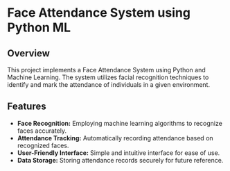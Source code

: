 # Face Attendance System using Python ML

## Overview

This project implements a Face Attendance System using Python and Machine Learning. The system utilizes facial recognition techniques to identify and mark the attendance of individuals in a given environment.

## Features

- **Face Recognition:** Employing machine learning algorithms to recognize faces accurately.
- **Attendance Tracking:** Automatically recording attendance based on recognized faces.
- **User-Friendly Interface:** Simple and intuitive interface for ease of use.
- **Data Storage:** Storing attendance records securely for future reference.
